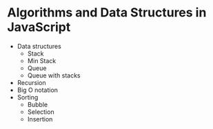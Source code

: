 # Algorithms and Data Structures in JavaScript

- Data structures
    - Stack
    - Min Stack
    - Queue
    - Queue with stacks
- Recursion
- Big O notation
- Sorting
    - Bubble
    - Selection
    - Insertion
